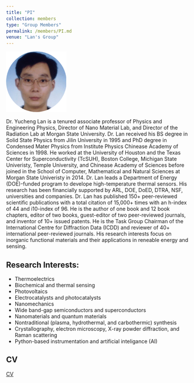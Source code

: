 ```yaml
---
title: "PI"
collection: members
type: "Group Members"
permalink: /members/PI.md
venue: "Lan's Group"
---
```


![Dr. Yucheng Lan](YuchengLan_Circled.png)

Dr. Yucheng Lan is a tenured associate professor of Physics and Engineering Physics, Director of Nano Material Lab, and Director of the Radiation Lab at Morgan State University.  Dr. Lan received his BS degree in Solid State Physics from Jilin University in 1995 and PhD degree in Condensed Mater Physics from Institute Physics Chinease Academy of Sciences in 1998.  He worked at the University of Houston and the Texas Center for Superconductivity (TcSUH), Boston College, Michigan State Univeristy,  Temple University, and Chinease Academy of Sciences before joined in the School of Computer, Mathematical and Natural Sciences at Morgan State Univeristy in 2014.  Dr. Lan leads a Department of Energy (DOE)-funded program to develope high-temperature thermal sensors.  His research has been financially supported by ARL, DOE, DoED, DTRA, NSF, universities and companies.  Dr. Lan has published 150+ peer-reviewed scientific publications with a total citation of 15,000+ times with an h-index of 44 and i10-index of 96.  He is the author of one book and 12 book chapters, editor of two books, guest-editor of two peer-reviewed journals, and inventor of 10+ issued patents.  He is the Task Group Chairman of the International Centre for Diffraction Data (ICDD) and reviewer of 40+ international peer-reviewed journals.  His research interests focus on inorganic functional materials and their applications in reneable energy and sensing.  


## Research Interests:
* Thermoelectrics  
* Biochemical and thermal sensing
* Photovoltaics
* Electrocatalysts and photocatalysts
* Nanomechanics
* Wide band-gap semiconductors and superconductors
* Nanomaterials and quantum materials
* Nontraditional (plasma, hydrothermal, and carbothermic) synthesis
* Crystallography, electron microscopy, X-ray powder diffraction, and Raman scattering
* Python-based instrumentation and artificial inteligance (AI)


## CV
[CV](PI-CV.md)

